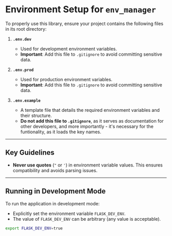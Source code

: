 # Environment Setup for `env_manager`

To properly use this library, ensure your project contains the following files in its root directory:

1. **`.env.dev`**

   - Used for development environment variables.
   - **Important**: Add this file to `.gitignore` to avoid committing sensitive data.

2. **`.env.prod`**

   - Used for production environment variables.
   - **Important**: Add this file to `.gitignore` to avoid committing sensitive data.

3. **`.env.example`**
   - A template file that details the required environment variables and their structure.
   - **Do not add this file to `.gitignore`**, as it serves as documentation for other developers, and more importantly - it's necessary for the funtionality, as it loads the key names.

---

## Key Guidelines

- **Never use quotes** (`"` or `'`) in environment variable values. This ensures compatibility and avoids parsing issues.

---

## Running in Development Mode

To run the application in development mode:

- Explicitly set the environment variable `FLASK_DEV_ENV`.
- The value of `FLASK_DEV_ENV` can be arbitrary (any value is acceptable).

```bash
export FLASK_DEV_ENV=true
```
